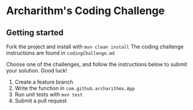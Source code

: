 # Archarithm's Coding Challenge

## Getting started
Fork the project and install with `mvn clean install`
The coding challenge instructions are found in `codingChallenge.md`

Choose one of the challenges, and follow the instructions below to submit
your solution. Good luck!

1. Create a feature branch
2. Write the function in `com.github.archarithms.App`
3. Run unit tests with `mvn test`
4. Submit a pull request